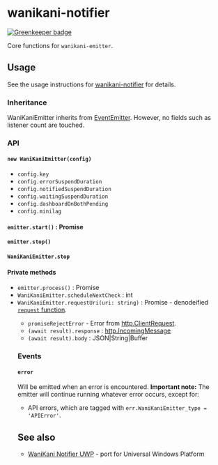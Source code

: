 # wanikani-notifier

[![Greenkeeper badge](https://badges.greenkeeper.io/seangenabe/wanikani-emitter.svg)](https://greenkeeper.io/)

Core functions for `wanikani-emitter`.

## Usage

See the usage instructions for [wanikani-notifier](https://github.com/seangenabe/wanikani-notifier#readme) for details.

### Inheritance

WaniKaniEmitter inherits from [EventEmitter](https://nodejs.org/api/events.html#events_class_events_eventemitter).
However, no fields such as listener count are touched.

### API

#### `new WaniKaniEmitter(config)`

* `config.key`
* `config.errorSuspendDuration`
* `config.notifiedSuspendDuration`
* `config.waitingSuspendDuration`
* `config.dashboardOnBothPending`
* `config.minilag`

#### `emitter.start()` : Promise

#### `emitter.stop()`

#### `WaniKaniEmitter.stop`

#### Private methods

* `emitter.process()` : Promise<int>
* `WaniKaniEmitter.scheduleNextCheck` : int
* `WaniKaniEmitter.requestUri(uri: string)` : Promise<Object> - denodeified [`request` function](https://www.npmjs.com/package/request#request-options-callback).
  * `promiseRejectError` - Error from [http.ClientRequest](https://nodejs.org/api/http.html#http_class_http_clientrequest).
  * `(await result).response` : [http.IncomingMessage](http://nodejs.org/api/http.html#http_http_incomingmessage)
  * `(await result).body` : JSON|String|Buffer

### Events

#### `error`

Will be emitted when an error is encountered.
**Important note:**
The emitter will continue running whatever error occurs, except for:

* API errors, which are tagged with `err.WaniKaniEmitter_type = 'APIError'`.

## See also

* [WaniKani Notifier UWP](https://github.com/seangenabe/WaniKani-Notifier-UWP) - port for Universal Windows Platform
